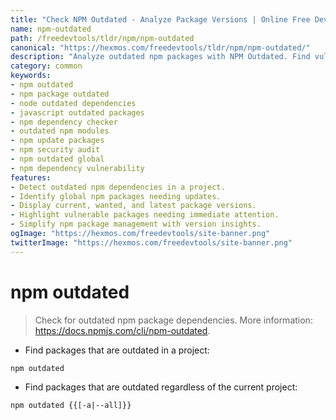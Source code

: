 ```yaml
---
title: "Check NPM Outdated - Analyze Package Versions | Online Free DevTools by Hexmos"
name: npm-outdated
path: /freedevtools/tldr/npm/npm-outdated
canonical: "https://hexmos.com/freedevtools/tldr/npm/npm-outdated/"
description: "Analyze outdated npm packages with NPM Outdated. Find vulnerable dependencies and keep your project secure. Free online tool, no registration required."
category: common
keywords:
- npm outdated
- npm package outdated
- node outdated dependencies
- javascript outdated packages
- npm dependency checker
- outdated npm modules
- npm update packages
- npm security audit
- npm outdated global
- npm dependency vulnerability
features:
- Detect outdated npm dependencies in a project.
- Identify global npm packages needing updates.
- Display current, wanted, and latest package versions.
- Highlight vulnerable packages needing immediate attention.
- Simplify npm package management with version insights.
ogImage: "https://hexmos.com/freedevtools/site-banner.png"
twitterImage: "https://hexmos.com/freedevtools/site-banner.png"
---
```


# npm outdated

> Check for outdated npm package dependencies.
> More information: <https://docs.npmjs.com/cli/npm-outdated>.

- Find packages that are outdated in a project:

`npm outdated`

- Find packages that are outdated regardless of the current project:

`npm outdated {{[-a|--all]}}`
